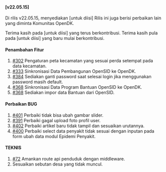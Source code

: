 #### [v22.05.15]

Di rilis v22.05.15, menyediakan [untuk diisi] Rilis ini juga berisi perbaikan lain yang diminta Komunitas OpenDK.

Terima kasih pada [untuk diisi] yang terus berkontribusi. Terima kasih pula pada [untuk diisi] yang baru mulai berkontribusi.


#### Penambahan Fitur
1. [#302](https://github.com/OpenSID/OpenDK/issues/302) Pengaturan peta kecamatan yang sesuai perda setempat pada data kecamatan.
2. [#333](https://github.com/OpenSID/OpenDK/issues/333) Sinkronisasi Data Pembangunan OpenSID ke OpenDK.
3. [#384](https://github.com/OpenSID/OpenDK/issues/384) Sediakan ganti password saat selesai login jika menggunakan password masih default.
4. [#368](https://github.com/OpenSID/OpenDK/issues/368) Sinkronisasi Data Program Bantuan OpenSID ke OpenDK.
5. [#368](https://github.com/OpenSID/OpenDK/issues/368) Sediakan impor data Bantuan dari OpenSID.


#### Perbaikan BUG
1. [#401](https://github.com/OpenSID/OpenDK/issues/401) Perbaiki tidak bisa ubah gambar slider. 
2. [#391](https://github.com/OpenSID/OpenDK/issues/391) Perbaiki gagal upload foto profil user.
3. [#402](https://github.com/OpenSID/OpenDK/issues/402) Perbaiki artikel baru tidak tampil dan sesuaikan urutannya.
4. [#400](https://github.com/OpenSID/OpenDK/issues/400) Perbaiki select data penyakit tidak sesuai dengan inputan pada form ubah data modul Epidemi Penyakit.


#### TEKNIS
1. [#72](https://github.com/OpenSID/OpenDK/issues/72) Amankan route api penduduk dengan middleware.
2. Sesuaikan sebutan desa yang tidak muncul.

